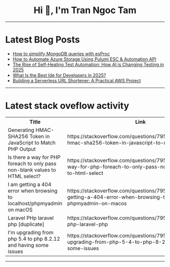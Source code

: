 <h1 align="center">Hi 👋, I'm Tran Ngoc Tam</h1>

---

# Latest Blog Posts 
<!-- BLOG-POST-LIST:START -->
- [How to simplify MongoDB queries with esProc](https://dev.to/esproc_spl/how-to-simplify-mongodb-queries-with-esproc-402b)
- [How to Automate Azure Storage Using Pulumi ESC &amp; Automation API](https://dev.to/ajanthan_hr_c019bb2b72c79/how-to-automate-azure-storage-using-pulumi-esc-automation-api-1khj)
- [The Rise of Self-Healing Test Automation: How AI is Changing Testing in 2025](https://dev.to/anil_csimplifyit_905c/the-rise-of-self-healing-test-automation-how-ai-is-changing-testing-in-2025-2e4)
- [What Is the Best Ide for Developers in 2025?](https://dev.to/rociogarciavf/what-is-the-best-ide-for-developers-in-2025-4m8l)
- [Building a Serverless URL Shortener: A Practical AWS Project](https://dev.to/aws-builders/building-a-serverless-url-shortener-a-practical-aws-project-3e7l)
<!-- BLOG-POST-LIST:END -->

---

# Latest stack oveflow activity
<table>
  <tr><th>Title</th><th>Link</th></tr>
  <!-- STACKOVERFLOW:START --><tr><td>Generating HMAC-SHA256 Token in JavaScript to Match PHP Output</td><td>https://stackoverflow.com/questions/79551897/generating-hmac-sha256-token-in-javascript-to-match-php-output</td></tr><tr><td>Is there a way for PHP foreach to only pass non-blank values to HTML select?</td><td>https://stackoverflow.com/questions/79551866/is-there-a-way-for-php-foreach-to-only-pass-non-blank-values-to-html-select</td></tr><tr><td>I am getting a 404 error when browsing to localhost/phpmyadmin on macOS</td><td>https://stackoverflow.com/questions/79551848/i-am-getting-a-404-error-when-browsing-to-localhost-phpmyadmin-on-macos</td></tr><tr><td>Laravel PHp laravel php [duplicate]</td><td>https://stackoverflow.com/questions/79551750/laravel-php-laravel-php</td></tr><tr><td>I&#39;m upgrading from php 5.4 to php 8.2.12 and having some issues</td><td>https://stackoverflow.com/questions/79551736/im-upgrading-from-php-5-4-to-php-8-2-12-and-having-some-issues</td></tr><!-- STACKOVERFLOW:END -->
</table>

---


